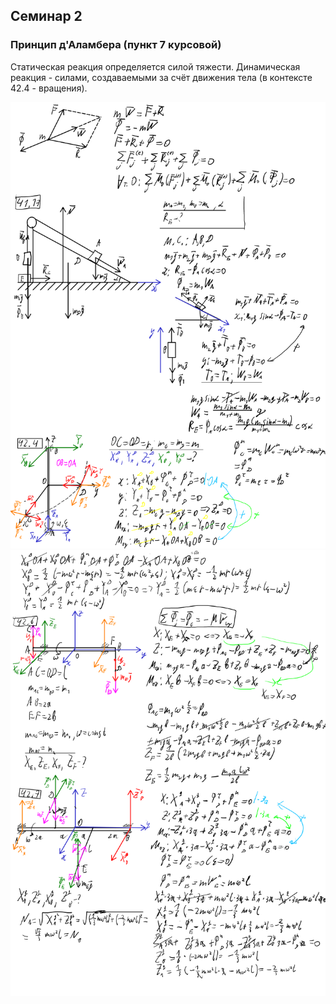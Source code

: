 ## Семинар 2

### Принцип д'Аламбера (пункт 7 курсовой)

Статическая реакция определяется силой тяжести. Динамическая реакция - силами, создаваемыми за счёт движения тела (в контексте 42.4 - вращения).

<img src=source-figures/sem2-1.png>
<img src=source-figures/sem2-2.png>

